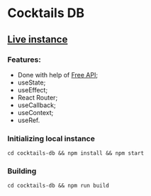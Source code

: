 # Cocktails DB

## [Live instance](https://jam-cocktails-db.netlify.app/)

### Features:

- Done with help of [Free API](https://www.thecocktaildb.com/api.php);
- useState;
- useEffect;
- React Router;
- useCallback;
- useContext;
- useRef.

### Initializing local instance

```
cd cocktails-db && npm install && npm start
```

### Building

```
cd cocktails-db && npm run build
```
